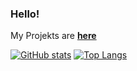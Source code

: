 ### Hello!

My Projekts are [**here**](https://github.com/SanCraftDev)

[![GitHub stats](https://github-readme-stats.vercel.app/api?username=2020Sanoj&count_private=true&show_icons=true&theme=dark)](https://github.com/2020Sanoj)
[![Top Langs](https://github-readme-stats.vercel.app/api/top-langs/?username=2020Sanoj&layout=compacttheme=dark)](https://github.com/2020Sanoj)
